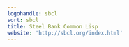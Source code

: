```yaml
---
logohandle: sbcl
sort: sbcl
title: Steel Bank Common Lisp
website: 'http://sbcl.org/index.html'
---
```


